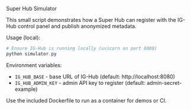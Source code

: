 Super Hub Simulator

This small script demonstrates how a Super Hub can register with the IG-Hub control panel and publish anonymized metadata.

Usage (local):

```powershell
# Ensure IG-Hub is running locally (uvicorn on port 8080)
python simulator.py
```

Environment variables:

- `IG_HUB_BASE` - base URL of IG-Hub (default: http://localhost:8080)
- `IG_HUB_ADMIN_KEY` - admin API key to register (default: admin-secret-example)

Use the included Dockerfile to run as a container for demos or CI.
